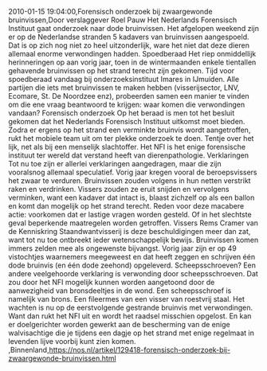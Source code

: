 2010-01-15 19:04:00,Forensisch onderzoek bij zwaargewonde bruinvissen,Door verslaggever Roel Pauw Het Nederlands Forensisch Instituut gaat onderzoek naar dode bruinvissen. Het afgelopen weekend zijn er op de Nederlandse stranden 5 kadavers van bruinvissen aangespoeld. Dat is op zich nog niet zo heel uitzonderlijk, ware het niet dat deze dieren allemaal enorme verwondingen hadden. Spoedberaad Het riep onmiddellijk herinneringen op aan vorig jaar, toen in de wintermaanden enkele tientallen gehavende bruinvissen op het strand terecht zijn gekomen. Tijd voor spoedberaad vandaag bij onderzoeksinstituut Imares in IJmuiden. Alle partijen die iets met bruinvissen te maken hebben (visserijsector, LNV, Ecomare, St. De Noordzee enz), probeerden samen een manier te vinden om die ene vraag beantwoord te krijgen: waar komen die verwondingen vandaan? Forensisch onderzoek Op het beraad is men tot het besluit gekomen dat het Nederlands Forensisch Instituut uitkomst moet bieden. Zodra er ergens op het strand een verminkte bruinvis wordt aangetroffen, rukt het mobiele team uit om ter plekke onderzoek te doen. Tentje over het lijk, net als bij een menselijk slachtoffer. Het NFI is het enige forensische instituut ter wereld dat verstand heeft van dierenpathologie. Verklaringen Tot nu toe zijn er allerlei verklaringen aangedragen, maar die zijn vooralsnog allemaal speculatief. Vorig jaar kregen vooral de beroepsvissers het zwaar te verduren. Bruinvissen zouden volgens in hun netten verstrikt raken en verdrinken. Vissers zouden ze eruit snijden en vervolgens verminken, want een kadaver dat intact is, blaast zichzelf op als een ballon en komt dan mogelijk op het strand terecht. Reden voor deze macabere actie: voorkomen dat er lastige vragen worden gesteld. Of in het slechtste geval beperkende maatregelen worden getroffen. Vissers Rems Cramer van de Kenniskring Staandwantvisserij is deze beschuldigingen meer dan zat, want tot nu toe ontbreekt ieder wetenschappelijk bewijs. Bruinvissen komen immers zelden mee als ongewenste bijvangst. Vorig jaar zijn er op 49 vistochtjes waarnemers meegeweest en dat heeft zeggen en schrijven één dode bruinvis (en één dode zeehond) opgeleverd. Scheepsschroeven? Een andere veelgehoorde verklaring is verwonding door scheepsschroeven. Dat zou door het NFI mogelijk kunnen worden aangetoond door de aanwezigheid van bronsdeeltjes in de wond. Een scheepsschroef is namelijk van brons. Een fileermes van een visser van roestvrij staal. Het wachten is nu op de eerstvolgende gestrande bruinvis met verwondingen. Want dan rukt het NFI uit en wordt het raadsel misschien opgelost. En kan er doelgerichter worden gewerkt aan de bescherming van de enige walvisachtige die je tijdens een dagje op het strand met enige regelmaat in levenden lijve voorbij kunt zien komen. ,Binnenland,https://nos.nl/artikel/129418-forensisch-onderzoek-bij-zwaargewonde-bruinvissen.html
